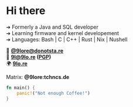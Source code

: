 # Hi there

➔ Formerly a Java and SQL developer  
➔ Learning firmware and kernel developement  
➔ Languages: Bash | C | C++ | Rust | Nix | Nushell  

🐘 **[@9lore@donotsta.re](https://donotsta.re/9lore)**  
📧 **[9l@9lo.re](mailto:9l@9lo.re) ([PGP](https://github.com/ninelore.gpg))**  
🌍 **[9lo.re](https://9lo.re)**

Matrix: **@9lore:tchncs.de**  

```rs
fn main() {
    panic!("Not enough Coffee!")
}
```
